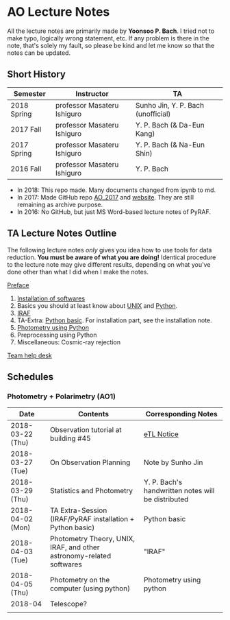 # AO Lecture Notes

All the lecture notes are primarily made by **Yoonsoo P. Bach**. I tried not to make typo, logically wrong statement, etc. If any problem is there in the note, that's solely my fault, so please be kind and let me know so that the notes can be updated.

## Short History

| Semester    | Instructor                  | TA                                 |
| ----------- | --------------------------- | ---------------------------------- |
| 2018 Spring | professor Masateru Ishiguro | Sunho Jin, Y. P. Bach (unofficial) |
| 2017 Fall   | professor Masateru Ishiguro | Y. P. Bach (& Da-Eun Kang)         |
| 2017 Spring | professor Masateru Ishiguro | Y. P. Bach (& Na-Eun Shin)         |
| 2016 Fall   | professor Masateru Ishiguro | Y. P. Bach                         |

* In 2018: This repo made. Many documents changed from ipynb to md.
* In 2017: Made GitHub repo [AO_2017](https://github.com/ysBach/AO_2017) and [website](https://ysbach.github.io/AO_2017/). They are still remaining as archive purpose.
* In 2016: No GitHub, but just MS Word-based lecture notes of PyRAF.



## TA Lecture Notes Outline

The following lecture notes *only* gives you idea how to use tools for data reduction. **You must be aware of what you are doing!** Identical procedure to the lecture note may give different results, depending on what you've done other than what I did when I make the notes.



[Preface](https://github.com/ysBach/AO_LectureNotes/blob/master/00_Preface.md)

1. [Installation of softwares](https://github.com/ysBach/AO_LectureNotes/blob/master/Softwares.md)
2. Basics you should at least know about [UNIX](https://github.com/ysBach/AO_LectureNotes/blob/master/UNIX.md) and [Python](https://github.com/ysBach/AO_LectureNotes/blob/master/Python.md).
3. [IRAF](https://github.com/ysBach/AO_LectureNotes/blob/master/IRAF.md)
4. TA-Extra: [Python basic](http://nbviewer.jupyter.org/github/ysbach/AO_LectureNotes/blob/master/Python-Extra.ipynb). For installation part, see the installation note.
5. [Photometry using Python](http://nbviewer.jupyter.org/github/ysbach/AO_LectureNotes/blob/master/Python_Photometry.ipynb)
6. Preprocessing using Python
7. Miscellaneous: Cosmic-ray rejection


[Team help desk](https://github.com/ysBach/AO_LectureNotes/blob/master/Team_Help_Desk.md)


## Schedules

### Photometry + Polarimetry (AO1)

| Date             | Contents                                                     | Corresponding Notes                                          |
| ---------------- | ------------------------------------------------------------ | ------------------------------------------------------------ |
| 2018-03-22 (Thu) | Observation tutorial at building #45                         | [eTL Notice](http://etl.snu.ac.kr/mod/ubboard/article.php?id=662688&bwid=1420599) |
| 2018-03-27 (Tue) | On Observation Planning                                      | Note by Sunho Jin                                            |
| 2018-03-29 (Thu) | Statistics and Photometry                                    | Y. P. Bach's handwritten notes will be distributed           |
| 2018-04-02 (Mon) | TA Extra-Session (IRAF/PyRAF installation + Python basic)    | Python basic                                                 |
| 2018-04-03 (Tue) | Photometry Theory, UNIX, IRAF, and other astronomy-related softwares | "IRAF"                                                       |
| 2018-04-05 (Thu) | Photometry on the computer (using python)                    | Photometry using python                                      |
| 2018-04          | Telescope?                                                   |                                                              |
|                  |                                                              |                                                              |

